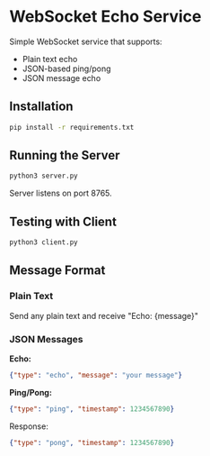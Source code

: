 # WebSocket Echo Service

Simple WebSocket service that supports:
- Plain text echo
- JSON-based ping/pong
- JSON message echo

## Installation

```bash
pip install -r requirements.txt
```

## Running the Server

```bash
python3 server.py
```

Server listens on port 8765.

## Testing with Client

```bash
python3 client.py
```

## Message Format

### Plain Text
Send any plain text and receive "Echo: {message}"

### JSON Messages

**Echo:**
```json
{"type": "echo", "message": "your message"}
```

**Ping/Pong:**
```json
{"type": "ping", "timestamp": 1234567890}
```

Response:
```json
{"type": "pong", "timestamp": 1234567890}
```
